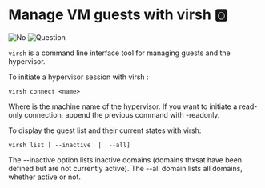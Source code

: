 # Manage VM guests with virsh :o2:

![No](images/no.png)
![Question](images/question.png)

`virsh` is a command line interface tool for managing guests and the
hypervisor.

To initiate a hypervisor session with virsh :

    virsh connect <name>

Where is the machine name of the hypervisor. If you want to initiate a
read-only connection, append the previous command with -readonly.

To display the guest list and their current states with virsh:

    virsh list [ --inactive  |  --all]

The --inactive option lists inactive domains (domains thxsat have been
defined but are not currently active). The --all domain lists all
domains, whether active or not.
